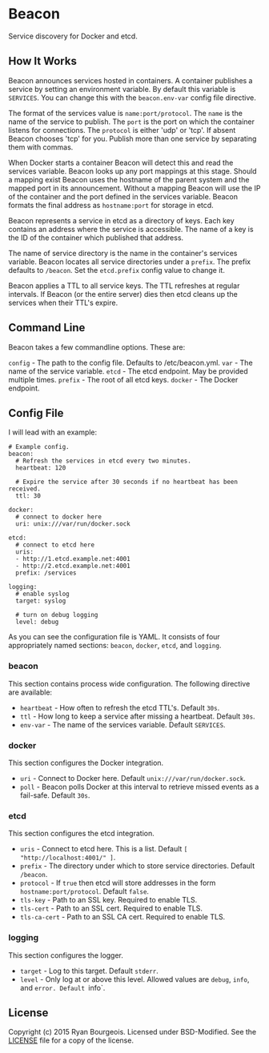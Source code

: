 Beacon
======
Service discovery for Docker and etcd.

How It Works
------------
Beacon announces services hosted in containers. A container publishes a service by setting an environment variable. By default this variable is `SERVICES`. You can change this with the `beacon.env-var` config file directive.

The format of the services value is `name:port/protocol`. The `name` is the name of the service to publish. The `port` is the port on which the container listens for connections. The `protocol` is either 'udp' or 'tcp'. If absent Beacon chooses 'tcp' for you. Publish more than one service by separating them with commas.

When Docker starts a container Beacon will detect this and read the services variable. Beacon looks up any port mappings at this stage. Should a mapping exist Beacon uses the hostname of the parent system and the mapped port in its announcement. Without a mapping Beacon will use the IP of the container and the port defined in the services variable. Beacon formats the final address as `hostname:port` for storage in etcd.

Beacon represents a service in etcd as a directory of keys. Each key contains an address where the service is accessible. The name of a key is the ID of the container which published that address.

The name of service directory is the name in the container's services variable. Beacon locates all service directories under a `prefix`. The prefix defaults to `/beacon`. Set the `etcd.prefix` config value to change it.

Beacon applies a TTL to all service keys. The TTL refreshes at regular intervals. If Beacon (or the entire server) dies then etcd cleans up the services when their TTL's expire.

Command Line 
------------
Beacon takes a few commandline options. These are:

`config` - The path to the config file. Defaults to /etc/beacon.yml.
`var` - The name of the service variable.
`etcd` - The etcd endpoint. May be provided multiple times.
`prefix` - The root of all etcd keys.
`docker` - The Docker endpoint.

Config File
-----------
I will lead with an example:

	# Example config.
	beacon:
	  # Refresh the services in etcd every two minutes.
	  heartbeat: 120

	  # Expire the service after 30 seconds if no heartbeat has been received.
	  ttl: 30

	docker:
	  # connect to docker here
	  uri: unix:///var/run/docker.sock

	etcd:
	  # connect to etcd here
	  uris:
	  - http://1.etcd.example.net:4001
	  - http://2.etcd.example.net:4001
	  prefix: /services

	logging:
	  # enable syslog
	  target: syslog

	  # turn on debug logging
	  level: debug

As you can see the configuration file is YAML. It consists of four appropriately named sections: `beacon`, `docker`, `etcd`, and `logging`.

### beacon
This section contains process wide configuration. The following directive are available:

* `heartbeat` - How often to refresh the etcd TTL's. Default `30s`.
* `ttl` - How long to keep a service after missing a heartbeat. Default `30s`.
* `env-var` - The name of the services variable. Default `SERVICES`.

### docker
This section configures the Docker integration.

* `uri` - Connect to Docker here. Default `unix:///var/run/docker.sock`.
* `poll` - Beacon polls Docker at this interval to retrieve missed events as a fail-safe. Default `30s`.

### etcd
This section configures the etcd integration.

* `uris` - Connect to etcd here. This is a list. Default `[ "http://localhost:4001/" ]`.
* `prefix` - The directory under which to store service directories. Default `/beacon`.
* `protocol` - If `true` then etcd will store addresses in the form `hostname:port/protocol`. Default `false`.
* `tls-key` - Path to an SSL key. Required to enable TLS.
* `tls-cert` - Path to an SSL cert. Required to enable TLS.
* `tls-ca-cert` - Path to an SSL CA cert. Required to enable TLS.

### logging
This section configures the logger.

* `target` - Log to this target. Default `stderr`.
* `level` - Only log at or above this level. Allowed values are `debug`, `info`, and `error. Default `info`.

License
-------
Copyright (c) 2015 Ryan Bourgeois. Licensed under BSD-Modified. See the [LICENSE][1] file for a copy of the license.

[1]: https://raw.githubusercontent.com/BlueDragonX/beacon/master/LICENSE "Beacon License"
